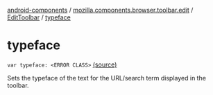 [android-components](../../index.md) / [mozilla.components.browser.toolbar.edit](../index.md) / [EditToolbar](index.md) / [typeface](./typeface.md)

# typeface

`var typeface: <ERROR CLASS>` [(source)](https://github.com/mozilla-mobile/android-components/blob/master/components/browser/toolbar/src/main/java/mozilla/components/browser/toolbar/edit/EditToolbar.kt#L178)

Sets the typeface of the text for the URL/search term displayed in the toolbar.

